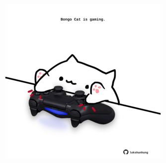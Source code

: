 <!-- built at 26/02/2022, 12:01:06 UTC -->
<p align="center">
  <img width="500" height="500" src="./ReadmeImage.svg">
</p>
